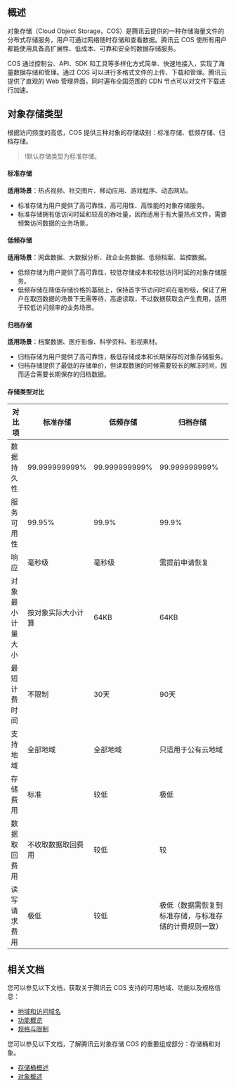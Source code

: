 ## 概述

对象存储（Cloud Object Storage，COS）是腾讯云提供的一种存储海量文件的分布式存储服务，用户可通过网络随时存储和查看数据。腾讯云 COS 使所有用户都能使用具备高扩展性、低成本、可靠和安全的数据存储服务。

COS 通过控制台、API、SDK 和工具等多样化方式简单、快速地接入，实现了海量数据存储和管理。通过 COS 可以进行多格式文件的上传、下载和管理。腾讯云提供了直观的 Web 管理界面，同时遍布全国范围的 CDN 节点可以对文件下载进行加速。

## 对象存储类型

根据访问频度的高低，COS 提供三种对象的存储级别：标准存储、低频存储、归档存储。

>!默认存储类型为标准存储。

#### 标准存储
**适用场景**：热点视频、社交图片、移动应用、游戏程序、动态网站。

- 标准存储为用户提供了高可靠性，高可用性、高性能的对象存储服务。
- 标准存储拥有低访问时延和较高的吞吐量，因而适用于有大量热点文件，需要频繁访问数据的业务场景。


#### 低频存储
**适用场景**：网盘数据、大数据分析、政企业务数据、低频档案、监控数据。

- 低频存储为用户提供了高可靠性，较低存储成本和较低访问时延的对象存储服务。
- 低频存储在降低存储价格的基础上，保持首字节访问时间在毫秒级，保证了用户在取回数据的场景下无需等待，高速读取，不过数据获取会产生费用，适用于较低访问频率的业务场景。


#### 归档存储
**适用场景**：档案数据、医疗影像、科学资料、影视素材。

- 归档存储为用户提供了高可靠性，极低存储成本和长期保存的对象存储服务。
- 归档存储提供了最低的存储单价，但读取数据的时候需要较长的解冻时间，因而适合需要长期保存的归档数据。



#### 存储类型对比

对比项	|标准存储|	低频存储|	归档存储
---|---|---|----
数据持久性|	99.999999999%	|99.999999999%|	99.999999999%
服务可用性	|99.95%	|99.9%	|99.9%
响应	|毫秒级	|毫秒级	|需提前申请恢复
对象最小计量大小|	按对象实际大小计算|	64KB|	64KB
最短计费时间	|不限制	|30天	|90天
支持地域|	全部地域	|全部地域|	只适用于公有云地域
存储费用	|标准	|较低	|极低
数据取回费用	|不收取数据取回费用|	较低	|较
读写请求费用	|极低|	较低|	极低（数据需恢复到标准存储，与标准存储的计费规则一致）

## 相关文档
您可以参见以下文档，获取关于腾讯云 COS 支持的可用地域、功能以及规格信息：
- [地域和访问域名](https://cloud.tencent.com/document/product/436/6224)
- [功能概览](https://cloud.tencent.com/document/product/436/8186)
- [规格与限制](https://cloud.tencent.com/document/product/436/14518)

您可以参见以下文档，了解腾讯云对象存储 COS 的重要组成部分：存储桶和对象。
- [存储桶概述](https://cloud.tencent.com/document/product/436/13312)
- [对象概述](https://cloud.tencent.com/document/product/436/13324)

